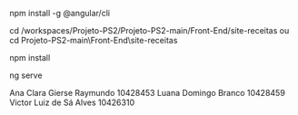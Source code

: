npm install -g @angular/cli
 
cd /workspaces/Projeto-PS2/Projeto-PS2-main/Front-End/site-receitas
ou
cd Projeto-PS2-main\Front-End\site-receitas

npm install

ng serve

Ana Clara Gierse Raymundo 10428453
Luana Domingo Branco 10428459
Victor Luiz de Sá Alves 10426310

